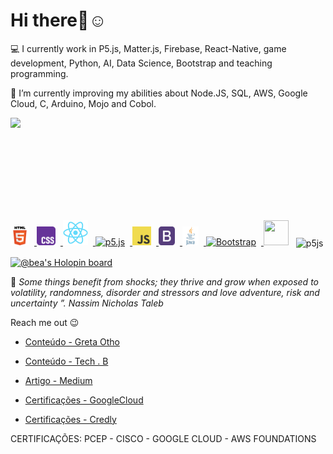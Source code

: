 # Hi there👋:relaxed: 

💻 I currently work in P5.js, Matter.js, Firebase, React-Native, game development, Python, AI, Data Science, Bootstrap and teaching programming.

🌱 I’m currently improving my abilities about Node.JS, SQL, AWS, Google Cloud, C,  Arduino, Mojo and Cobol.

<img data-target="animated-image.replacedImage" alt="  " class="AnimatedImagePlayer-animatedImage" src="https://camo.githubusercontent.com/d2166ad21e72d71d33d0458f3acbd3a0adbcb7e9ef3c13eed56be510476ca43b/68747470733a2f2f632e74656e6f722e636f6d2f32394f6b35706330697641414141414d2f676174696e686f2d6761746f2e676966" height="150" style="display: block; opacity: 1;"> 

<!-- <img src="https://user-images.githubusercontent.com/74038190/216124372-27597c2f-74d4-4cef-993c-b27cab2ddc7f.png" alt="Astonished Face" width="120" style="max-width: 100%;"> -->


<p>
  <a target="_blank" rel="noopener noreferrer" href="https://raw.githubusercontent.com/github/explore/80688e429a7d4ef2fca1e82350fe8e3517d3494d/topics/html/html.png">
    <img alt="Html5" width="30px" height="30" src="https://raw.githubusercontent.com/github/explore/80688e429a7d4ef2fca1e82350fe8e3517d3494d/topics/html/html.png" style="margin-right: 8px;">
  </a>

  <a target="_blank" rel="noopener noreferrer" href="https://raw.githubusercontent.com/github/explore/80688e429a7d4ef2fca1e82350fe8e3517d3494d/topics/css/css.png">
    <img alt="Css" width="30px" height="30" src="https://raw.githubusercontent.com/github/explore/80688e429a7d4ef2fca1e82350fe8e3517d3494d/topics/css/css.png" style="margin-right: 8px;">
  </a>

  <a href="https://github.com/mariabarkouzou">
    <img alt="React" width="40px" src="https://raw.githubusercontent.com/devicons/devicon/master/icons/react/react-original.svg" style="margin-right: 8px;">
  </a>

  <a href="https://github.com/mariabarkouzou">
    <img alt="p5.js" width="40px" src="https://blindedcyclops.neocities.org/p5js-icons/p5-sq-reverse-filled.png" style="margin-right: 8px;">
  </a>

  <a target="_blank" rel="noopener noreferrer" href="https://raw.githubusercontent.com/github/explore/80688e429a7d4ef2fca1e82350fe8e3517d3494d/topics/javascript/javascript.png">
    <img alt="JavaScript" width="30px" height="30" src="https://raw.githubusercontent.com/github/explore/80688e429a7d4ef2fca1e82350fe8e3517d3494d/topics/javascript/javascript.png" style="margin-right: 8px;">
  </a>

  <a target="_blank" rel="noopener noreferrer" href="https://raw.githubusercontent.com/github/explore/80688e429a7d4ef2fca1e82350fe8e3517d3494d/topics/bootstrap/bootstrap.png">
    <img alt="Bootstrap" width="26px" height="30" src="https://raw.githubusercontent.com/github/explore/80688e429a7d4ef2fca1e82350fe8e3517d3494d/topics/bootstrap/bootstrap.png" style="margin-right: 8px;">
  </a>

  <a target="_blank" rel="noopener noreferrer" href="https://raw.githubusercontent.com/github/explore/80688e429a7d4ef2fca1e82350fe8e3517d3494d/topics/bootstrap/bootstrap.png">
    <img alt="Bootstrap" width="26px" height="30" src="https://raw.githubusercontent.com/github/explore/80688e429a7d4ef2fca1e82350fe8e3517d3494d/topics/java/java.png" style="margin-right: 8px;">
  </a>

  <a target="_blank" rel="noopener noreferrer" href="https://miro.medium.com/max/1400/0*8_FFAH6vg7XJLCDV.png">
    <img alt="Bootstrap" width="26px" height="30" src="https://miro.medium.com/max/1400/0*8_FFAH6vg7XJLCDV.png" style="margin-right: 8px;">
  </a>

  <img loading="lazy" src="https://cdn.jsdelivr.net/gh/devicons/devicon/icons/python/python-original.svg" width="40" height="40" style="margin-right: 8px;">
<!--   <img loading="lazy" src="https://cdn.jsdelivr.net/gh/devicons/devicon/icons/linux/linux-original.svg" width="40" height="40"> -->

  <img align="center" alt="p5js" height="30" width="40" src="https://brm.io/matter-js/img/matter-js.svg" style="max-width: 100%;">
</p>

 


<!--<a target="_blank" rel="noopener noreferrer" href=" https://www.python.org/ "><img align="left" alt="bootstrap" width="26px" height="30" src=" https://www.python.org/static/img/python-logo@2x.png" style="max-width: 100%;"></a>-->
 

 
 
 

 
 
 



[![@bea's Holopin board](https://holopin.me/bea)](https://holopin.io/@bea)

🧬 *Some things benefit from shocks; they thrive and grow when exposed to volatility, randomness, disorder and stressors and love adventure, risk and uncertainty ”. 
Nassim Nicholas Taleb*    



Reach me out  :wink:



* [Conteúdo - Greta Otho](https://www.instagram.com/g.otho/)

* [Conteúdo - Tech . B](https://www.instagram.com/convexo.tech.b)

* [Artigo - Medium](https://medium.com/@tech.b)

* [Certificações - GoogleCloud](https://www.cloudskillsboost.google/public_profiles/eb908f25-ab0e-481a-9cf3-3c1b9571550b)

* [Certificações - Credly](https://www.credly.com/users/beatriz-alves-convexo) 






CERTIFICAÇÕES: 
PCEP -  CISCO - GOOGLE CLOUD - AWS FOUNDATIONS



  

